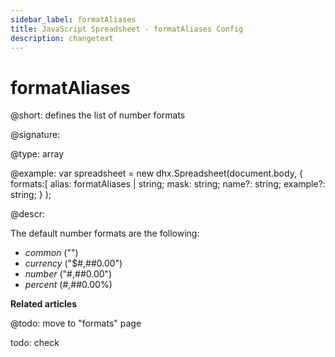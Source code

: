 ```yaml
---
sidebar_label: formatAliases
title: JavaScript Spreadsheet - formatAliases Config
description: changetext
---
```


# formatAliases

@short: defines the list of number formats

@signature:

@type: array

@example:
var spreadsheet = new dhx.Spreadsheet(document.body, {
    formats:[
    	alias: formatAliases | string;
		mask: string;
		name?: string;
		example?: string;
    }
);

@descr:

The default number formats are the following:

- *common* ("")
- *currency* ("$#,##0.00")
- *number* ("#,##0.00")
- *percent* (#,##0.00%)

**Related articles**

@todo: move to "formats" page

todo: check